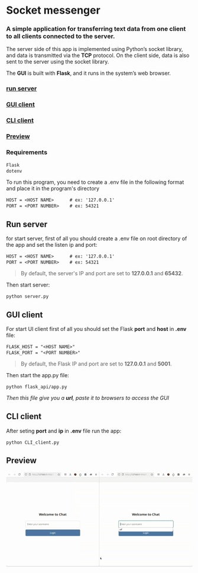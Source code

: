 # Socket messenger


### A simple application for transferring text data from one client to all clients connected to the server.
The server side of this app is implemented using Python’s socket library, and data is transmitted via the **TCP** protocol.
On the client side, data is also sent to the server using the socket library.

The **GUI** is built with **Flask**, and it runs in the system’s web browser.

### [run server](#run-server)

### [GUI client](#gui-client)

### [CLI client](#cli-client)

### [Preview](#preview)


### Requirements
```
Flask
dotenv
```

To run this program, you need to create a .env file in the following format and place it in the program's directory

```
HOST = <HOST NAME>      # ex: '127.0.0.1'
PORT = <PORT NUMBER>    # ex: 54321
```


## Run server

for start server, first of all you should create a .env file on root directory of the app and set the listen ip and port:

```
HOST = <HOST NAME>      # ex: '127.0.0.1'
PORT = <PORT NUMBER>    # ex: 54321
```
> By default, the server's IP and port are set to **127.0.0.1** and **65432**.

Then start server:

```
python server.py
```

## GUI client

For start UI client first of all you should set the Flask **port** and **host** in **.env** file:

```
FLASK_HOST = "<HOST NAME>"
FLASK_PORT = "<PORT NUMBER>"
```

> By default, the Flask IP and port are set to **127.0.0.1** and **5001**.

Then start the app.py file:
```
python flask_api/app.py
```

_Then this file give you a **url**, paste it to browsers to access the GUI_


## CLI client

After seting **port** and **ip** in **.env** file run the app:
```
python CLI_client.py
```


## Preview
![Preview image](./preview.gif)

